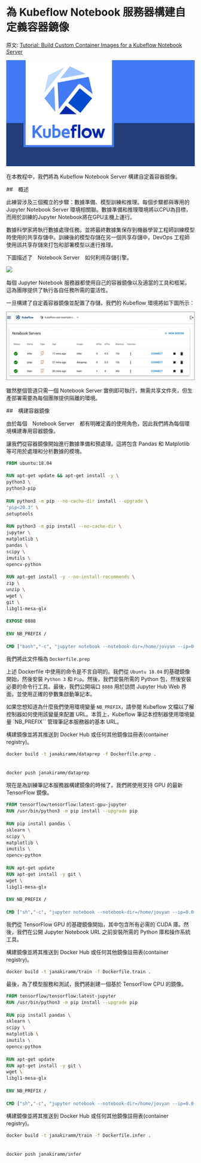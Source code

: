 # 為 Kubeflow Notebook 服務器構建自定義容器鏡像

原文: [Tutorial: Build Custom Container Images for a Kubeflow Notebook Server](https://thenewstack.io/tutorial-build-custom-container-images-for-a-kubeflow-notebook-server/)

![](./assets/37c6eca3-kubeflow.png)

在本教程中，我們將為 Kubeflow Notebook Server 構建自定義容器鏡像。

##　概述

此練習涉及三個獨立的步驟：數據準備、模型訓練和推理。每個步驟都與專用的 Jupyter Notebook Server 環境相關聯。數據準備和推理環境將以CPU為目標，而用於訓練的Jupyter Notebook將在GPU主機上運行。

數據科學家將執行數據處理任務，並將最終數據集保存到機器學習工程師訓練模型時使用的共享存儲中。訓練後的模型存儲在另一個共享存儲中，DevOps 工程師使用該共享存儲來打包和部署模型以進行推理。

下圖描述了　Notebook Server　如何利用存儲引擎。

![](./notebook-storage-volume.jpg)

每個 Jupyter Notebook 服務器都使用自己的容器鏡像以及適當的工具和框架。這為團隊提供了執行各自任務所需的靈活性。

一旦構建了自定義容器鏡像並配置了存儲，我們的 Kubeflow 環境將如下圖所示：

![](./assets/notebooks-list.jpg)

雖然整個管道只需一個 Notebook Server 實例即可執行，無需共享文件夾，但生產部署需要為每個團隊提供隔離的環境。

##　構建容器鏡像

由於每個　Notebook Server　都有明確定義的使用角色，因此我們將為每個環境構建專用容器鏡像。

讓我們從容器鏡像開始進行數據準備和預處理。這將包含 Pandas 和 Matplotlib 等可用於處理和分析數據的模塊。

```dockerfile
FROM ubuntu:18.04
 
RUN apt-get update && apt-get install -y \
python3 \
python3-pip
 
RUN python3 -m pip --no-cache-dir install --upgrade \
"pip<20.3" \
setuptools
 
RUN python3 -m pip install --no-cache-dir \
jupyter \
matplotlib \
pandas \
scipy \
imutils \
opencv-python
 
RUN apt-get install -y --no-install-recommends \
zip \
unzip \
wget \
git \
libgl1-mesa-glx
 
EXPOSE 8888
 
ENV NB_PREFIX /
 
CMD ["bash","-c", "jupyter notebook --notebook-dir=/home/jovyan --ip=0.0.0.0 --no-browser --allow-root --port=8888 --NotebookApp.token='' --NotebookApp.password='' --NotebookApp.allow_origin='*' --NotebookApp.base_url=${NB_PREFIX}"]
```

我們將此文件稱為 `Dockerfile.prep`

上述 Dockerfile 中使用的命令是不言自明的。我們從 `Ubuntu 18.04` 的基礎鏡像開始，然後安裝 `Python 3` 和 `Pip`。然後，我們安裝所需的 Python 包，然後安裝必要的命令行工具。最後，我們公開端口 `8888` 用於訪問 Jupyter Hub Web 界面，並使用正確的參數集啟動筆記本。

如果您想知道為什麼我們使用環境變量 `NB_PREFIX`，請參閱 Kubeflow 文檔以了解控制器如何使用該變量來配置 URL。本質上，Kubeflow 筆記本控制器使用環境變量 `NB_PREFIX`` 管理筆記本服務器的基本 URL。

構建鏡像並將其推送到 Docker Hub 或任何其他鏡像註冊表(container registry)。

```bash
docker build -t janakiramm/dataprep -f Dockerfile.prep .


docker push janakiramm/dataprep
```

現在是為訓練筆記本服務器構建鏡像的時候了。我們將使用支持 GPU 的最新 TensorFlow 鏡像。

```dockerfile
FROM tensorflow/tensorflow:latest-gpu-jupyter
RUN /usr/bin/python3 -m pip install --upgrade pip
 
RUN pip install pandas \
sklearn \
scipy \
matplotlib \
imutils \
opencv-python
 
RUN apt-get update
RUN apt-get install -y git \
wget \
libgl1-mesa-glx
 
ENV NB_PREFIX /
 
CMD ["sh","-c", "jupyter notebook --notebook-dir=/home/jovyan --ip=0.0.0.0 --no-browser --allow-root --port=8888 --NotebookApp.token='' --NotebookApp.password='' --NotebookApp.allow_origin='*' --NotebookApp.base_url=${NB_PREFIX}"]
```

我們從 TensorFlow GPU 的基礎鏡像開始，其中包含所有必需的 CUDA 庫。然後，我們在公開 Jupyter Notebook URL 之前安裝所需的 Python 庫和操作系統工具。

構建鏡像並將其推送到 Docker Hub 或任何其他鏡像註冊表(container registry)。

```bash
docker build -t janakiramm/train -f Dockerfile.train .
```

最後，為了模型服務和測試，我們將創建一個基於 TensorFlow CPU 的鏡像。

```dockerfile
FROM tensorflow/tensorflow:latest-jupyter
RUN /usr/bin/python3 -m pip install --upgrade pip
 
RUN pip install pandas \
sklearn \
scipy \
matplotlib \
imutils \
opencv-python
 
RUN apt-get update
RUN apt-get install -y git \
wget \
libgl1-mesa-glx
 
ENV NB_PREFIX /
 
CMD ["sh","-c", "jupyter notebook --notebook-dir=/home/jovyan --ip=0.0.0.0 --no-browser --allow-root --port=8888 --NotebookApp.token='' --NotebookApp.password='' --NotebookApp.allow_origin='*' --NotebookApp.base_url=${NB_PREFIX}"]
```

構建鏡像並將其推送到 Docker Hub 或任何其他鏡像註冊表(container registry)。

```bash
docker build -t janakiramm/train -f Dockerfile.infer .


docker push janakiramm/infer
```

